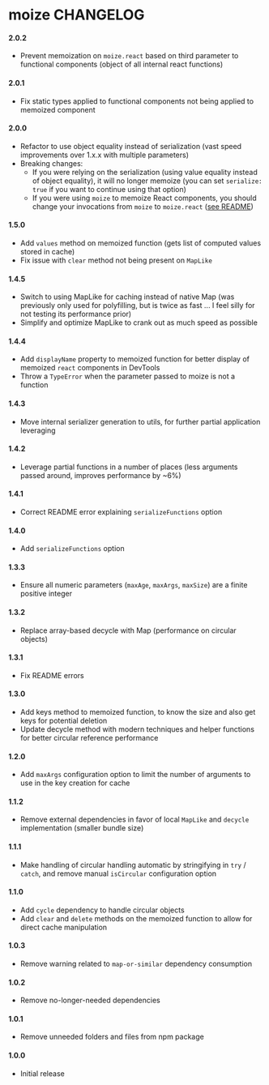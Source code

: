 # moize CHANGELOG

#### 2.0.2
* Prevent memoization on `moize.react` based on third parameter to functional components (object of all internal react functions)

#### 2.0.1
* Fix static types applied to functional components not being applied to memoized component

#### 2.0.0
* Refactor to use object equality instead of serialization (vast speed improvements over 1.x.x with multiple parameters)
* Breaking changes:
  * If you were relying on the serialization (using value equality instead of object equality), it will no longer memoize (you can set `serialize: true` if you want to continue using that option)
  * If you were using `moize` to memoize React components, you should change your invocations from `moize` to `moize.react` ([see README](README.md#usage-with-functional-react-components))

#### 1.5.0
* Add `values` method on memoized function (gets list of computed values stored in cache)
* Fix issue with `clear` method not being present on `MapLike`

#### 1.4.5
* Switch to using MapLike for caching instead of native Map (was previously only used for polyfilling, but is twice as fast ... I feel silly for not testing its performance prior)
* Simplify and optimize MapLike to crank out as much speed as possible

#### 1.4.4
* Add `displayName` property to memoized function for better display of memoized `react` components in DevTools
* Throw a `TypeError` when the parameter passed to moize is not a function

#### 1.4.3
* Move internal serializer generation to utils, for further partial application leveraging

#### 1.4.2
* Leverage partial functions in a number of places (less arguments passed around, improves performance by ~6%)

#### 1.4.1
* Correct README error explaining `serializeFunctions` option

#### 1.4.0
* Add `serializeFunctions` option

#### 1.3.3
* Ensure all numeric parameters (`maxAge`, `maxArgs`, `maxSize`) are a finite positive integer

#### 1.3.2
* Replace array-based decycle with Map (performance on circular objects)

#### 1.3.1
* Fix README errors

#### 1.3.0
* Add keys method to memoized function, to know the size and also get keys for potential deletion
* Update decycle method with modern techniques and helper functions for better circular reference performance

#### 1.2.0
* Add `maxArgs` configuration option to limit the number of arguments to use in the key creation for cache

#### 1.1.2
* Remove external dependencies in favor of local `MapLike` and `decycle` implementation (smaller bundle size)

#### 1.1.1
* Make handling of circular handling automatic by stringifying in `try` / `catch`, and remove manual `isCircular` configuration option

#### 1.1.0
* Add `cycle` dependency to handle circular objects
* Add `clear` and `delete` methods on the memoized function to allow for direct cache manipulation

#### 1.0.3
* Remove warning related to `map-or-similar` dependency consumption

#### 1.0.2
* Remove no-longer-needed dependencies

#### 1.0.1
* Remove unneeded folders and files from npm package

#### 1.0.0
* Initial release
